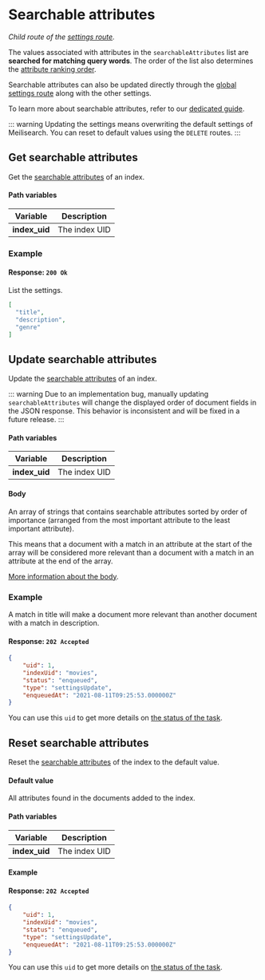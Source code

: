 # Searchable attributes

_Child route of the [settings route](/reference/api/settings.md)._

The values associated with attributes in the `searchableAttributes` list are **searched for matching query words**. The order of the list also determines the [attribute ranking order](/learn/core_concepts/relevancy.md#attribute-ranking-order).

Searchable attributes can also be updated directly through the [global settings route](/reference/api/settings.md#update-settings) along with the other settings.

To learn more about searchable attributes, refer to our [dedicated guide](/learn/configuration/displayed_searchable_attributes.md#searchable-fields).

::: warning
Updating the settings means overwriting the default settings of Meilisearch. You can reset to default values using the `DELETE` routes.
:::

## Get searchable attributes

<RouteHighlighter method="GET" route="/indexes/:index_uid/settings/searchable-attributes" />

Get the [searchable attributes](/learn/configuration/displayed_searchable_attributes.md#searchable-fields) of an index.

#### Path variables

| Variable      | Description   |
| ------------- | ------------- |
| **index_uid** | The index UID |

### Example

<CodeSamples id="get_searchable_attributes_1" />

#### Response: `200 Ok`

List the settings.

```json
[
  "title",
  "description",
  "genre"
]
```

## Update searchable attributes

<RouteHighlighter method="POST" route="/indexes/:index_uid/settings/searchable-attributes" />

Update the [searchable attributes](/learn/configuration/displayed_searchable_attributes.md#searchable-fields) of an index.

::: warning
Due to an implementation bug, manually updating `searchableAttributes` will change the displayed order of document fields in the JSON response. This behavior is inconsistent and will be fixed in a future release.
:::

#### Path variables

| Variable      | Description   |
| ------------- | ------------- |
| **index_uid** | The index UID |

#### Body

An array of strings that contains searchable attributes sorted by order of importance (arranged from the most important attribute to the least important attribute).

This means that a document with a match in an attribute at the start of the array will be considered more relevant than a document with a match in an attribute at the end of the array.

[More information about the body](/learn/configuration/settings.md#searchable-attributes).

### Example

<CodeSamples id="update_searchable_attributes_1" />

A match in title will make a document more relevant than another document with a match in description.

#### Response: `202 Accepted`

```json
{
    "uid": 1,
    "indexUid": "movies",
    "status": "enqueued",
    "type": "settingsUpdate",
    "enqueuedAt": "2021-08-11T09:25:53.000000Z"
}
```

You can use this `uid` to get more details on [the status of the task](/reference/api/tasks.md#get-task).

## Reset searchable attributes

<RouteHighlighter method="DELETE" route="/indexes/:index_uid/settings/searchable-attributes"/>

Reset the [searchable attributes](/learn/configuration/displayed_searchable_attributes.md#searchable-fields) of the index to the default value.

#### Default value

All attributes found in the documents added to the index.

#### Path variables

| Variable      | Description   |
| ------------- | ------------- |
| **index_uid** | The index UID |

#### Example

<CodeSamples id="reset_searchable_attributes_1" />

#### Response: `202 Accepted`

```json
{
    "uid": 1,
    "indexUid": "movies",
    "status": "enqueued",
    "type": "settingsUpdate",
    "enqueuedAt": "2021-08-11T09:25:53.000000Z"
}
```

You can use this `uid` to get more details on [the status of the task](/reference/api/tasks.md#get-task).
